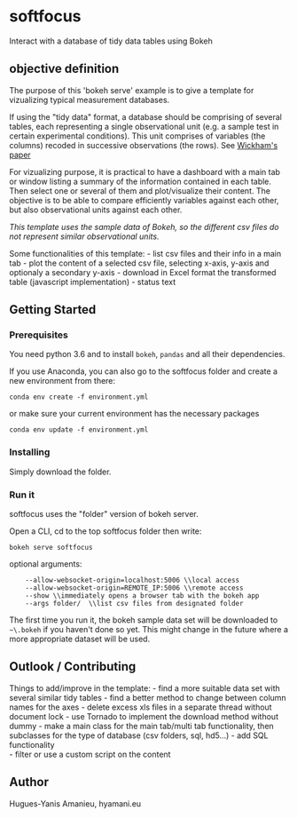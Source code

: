 # softfocus
Interact with a database of tidy data tables using Bokeh

## objective definition
The purpose of this 'bokeh serve' example is to give a template for vizualizing typical measurement databases.

If using the "tidy data" format, a database should be comprising of several tables, each representing a single observational unit (e.g. a sample test in certain experimental conditions). 
This unit comprises of variables (the columns) recoded in successive observations (the rows). See [Wickham's paper](http://vita.had.co.nz/papers/tidy-data.pdf)

For vizualizing purpose, it is practical to have a dashboard with a main tab or window listing a summary of the information contained in each table. Then select one or several of them and plot/visualize their content. The objective
is to be able to compare efficiently variables against each other, but also observational units against each other.

*This template uses the sample data of Bokeh, so the different csv files do not represent similar observational units.*


Some functionalities of this template:
    - list csv files and their info in a main tab
    - plot the content of a selected csv file, selecting x-axis, y-axis and optionaly a secondary y-axis
    - download in Excel format the transformed table (javascript implementation)
    - status text

## Getting Started

### Prerequisites

You need python 3.6 and to install `bokeh`, `pandas` and all their dependencies.

If you use Anaconda, you can also go to the softfocus folder and create a new environment from there:
```
conda env create -f environment.yml
```
or make sure your current environment has the necessary packages
```
conda env update -f environment.yml
```

### Installing
Simply download the folder.

### Run it
softfocus uses the "folder" version of bokeh server.

Open a CLI, cd to the top softfocus folder then write:
```
bokeh serve softfocus
```
optional arguments:
```
    --allow-websocket-origin=localhost:5006 \\local access
    --allow-websocket-origin=REMOTE_IP:5006 \\remote access
    --show \\immediately opens a browser tab with the bokeh app
    --args folder/  \\list csv files from designated folder
```

The first time you run it, the bokeh sample data set will be downloaded to `~\.bokeh` if you haven't done so yet. This might change in the future where a more appropriate dataset will be used.

## Outlook / Contributing
Things to add/improve in the template:
    - find a more suitable data set with several similar tidy tables
    - find a better method to change between column names for the axes
    - delete excess xls files in a separate thread without document lock
    - use Tornado to implement the download method without dummy
    - make a main class for the main tab/multi tab functionality, then subclasses for the type of database (csv folders, sql, hd5...)
    - add SQL functionality    
    - filter or use a custom script on the content
    
## Author
Hugues-Yanis Amanieu, hyamani.eu
